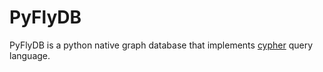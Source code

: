 # PyFlyDB
 
PyFlyDB is a python native graph database that implements [cypher](http://www.opencypher.org/) query language.

